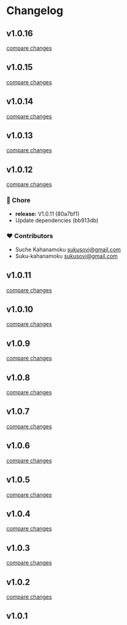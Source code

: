 # Changelog


## v1.0.16

[compare changes](https://undefined/undefined/compare/v1.0.15...v1.0.16)

## v1.0.15

[compare changes](https://undefined/undefined/compare/v1.0.14...v1.0.15)

## v1.0.14

[compare changes](https://undefined/undefined/compare/v1.0.13...v1.0.14)

## v1.0.13

[compare changes](https://undefined/undefined/compare/v1.0.12...v1.0.13)

## v1.0.12

[compare changes](https://undefined/undefined/compare/v1.0.11...v1.0.12)

### 🏡 Chore

- **release:** V1.0.11 (80a7bf1)
- Update dependencies (bb913db)

### ❤️ Contributors

- Suche Kahanamoku <sukusovi@gmail.com>
- Suku-kahanamoku <sukusovi@gmail.com>

## v1.0.11

[compare changes](https://undefined/undefined/compare/v1.0.10...v1.0.11)

## v1.0.10

[compare changes](https://undefined/undefined/compare/v1.0.9...v1.0.10)

## v1.0.9

[compare changes](https://undefined/undefined/compare/v1.0.8...v1.0.9)

## v1.0.8

[compare changes](https://undefined/undefined/compare/v1.0.7...v1.0.8)

## v1.0.7

[compare changes](https://undefined/undefined/compare/v1.0.6...v1.0.7)

## v1.0.6

[compare changes](https://undefined/undefined/compare/v1.0.5...v1.0.6)

## v1.0.5

[compare changes](https://undefined/undefined/compare/v1.0.4...v1.0.5)

## v1.0.4

[compare changes](https://undefined/undefined/compare/v1.0.3...v1.0.4)

## v1.0.3

[compare changes](https://undefined/undefined/compare/v1.0.2...v1.0.3)

## v1.0.2

[compare changes](https://undefined/undefined/compare/v1.0.1...v1.0.2)

## v1.0.1

